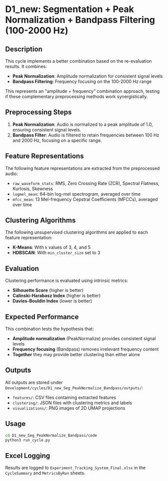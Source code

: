 # D1_new: Segmentation + Peak Normalization + Bandpass Filtering (100-2000 Hz)

## Description
This cycle implements a better combination based on the re-evaluation results. It combines:
- **Peak Normalization**: Amplitude normalization for consistent signal levels
- **Bandpass Filtering**: Frequency focusing on the 100-2000 Hz range

This represents an "amplitude + frequency" combination approach, testing if these complementary preprocessing methods work synergistically.

## Preprocessing Steps
1. **Peak Normalization**: Audio is normalized to a peak amplitude of 1.0, ensuring consistent signal levels.
2. **Bandpass Filter**: Audio is filtered to retain frequencies between 100 Hz and 2000 Hz, focusing on a specific range.

## Feature Representations
The following feature representations are extracted from the preprocessed audio:
- `raw_waveform_stats`: RMS, Zero Crossing Rate (ZCR), Spectral Flatness, Kurtosis, Skewness
- `logmel_mean`: 64-bin log-mel spectrogram, averaged over time
- `mfcc_mean`: 13 Mel-frequency Cepstral Coefficients (MFCCs), averaged over time

## Clustering Algorithms
The following unsupervised clustering algorithms are applied to each feature representation:
- **K-Means**: With `k` values of 3, 4, and 5
- **HDBSCAN**: With `min_cluster_size` set to 3

## Evaluation
Clustering performance is evaluated using intrinsic metrics:
- **Silhouette Score** (higher is better)
- **Calinski-Harabasz Index** (higher is better)
- **Davies-Bouldin Index** (lower is better)

## Expected Performance
This combination tests the hypothesis that:
- **Amplitude normalization** (PeakNormalize) provides consistent signal levels
- **Frequency focusing** (Bandpass) removes irrelevant frequency content
- **Together** they may provide better clustering than either alone

## Outputs
All outputs are stored under `Development/cycles/D1_new_Seg_PeakNormalize_Bandpass/outputs/`:
- `features/`: CSV files containing extracted features
- `clustering/`: JSON files with clustering metrics and labels
- `visualizations/`: PNG images of 2D UMAP projections

## Usage
```bash
cd D1_new_Seg_PeakNormalize_Bandpass/code
python3 run_cycle.py
```

## Excel Logging
Results are logged to `Experiment_Tracking_System_Final.xlsx` in the `CycleSummary` and `MetricsByRun` sheets.
